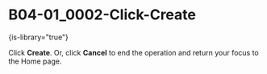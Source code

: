# B04-01_0002-Click-Create

{is-library="true"}

<snippet id="B04-01_0002-Click-Create_snippet">

 Click **Create**. Or, click **Cancel** to end the operation and return your focus to the Home page.

</snippet>